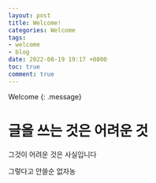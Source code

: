 ```yaml
---
layout: post
title: Welcome!
categories: Welcome
tags:
- welcome
- blog
date: 2022-08-19 19:17 +0800
toc: true
comment: true
---
```

Welcome
{: .message}

# 글을 쓰는 것은 어려운 것

그것이 어려운 것은 사실입니다

그렇다고
안쓸순 없자농
